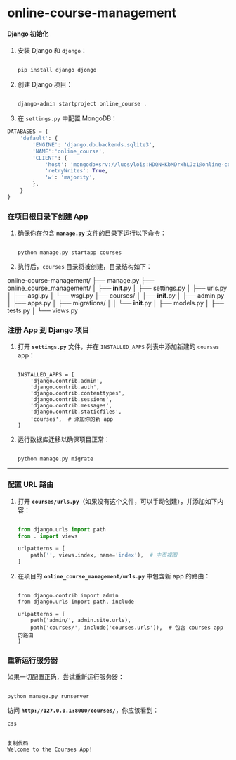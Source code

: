# online-course-management



####  Django 初始化

1. 安装 Django 和 `djongo`：

   ```bash
   
   pip install django djongo
   ```

2. 创建 Django 项目：

   ```bash
   
   django-admin startproject online_course .
   ```

   

3. 在 `settings.py` 中配置 MongoDB：



```python
DATABASES = {
    'default': {
        'ENGINE': 'django.db.backends.sqlite3',
        'NAME':'online_course',
        'CLIENT': {
            'host': 'mongodb+srv://luosylois:HDQNHKbMDrxhLJz1@online-course.4tn3g.mongodb.net/',
            'retryWrites': True,
            'w': 'majority',
        },
    }
}
```

### **在项目根目录下创建 App**

1. 确保你在包含 **`manage.py`** 文件的目录下运行以下命令：

   ```
   
   python manage.py startapp courses
   ```

2. 执行后，`courses` 目录将被创建，目录结构如下：

online-course-management/
├── manage.py
├── online_course_management/
│   ├── __init__.py
│   ├── settings.py
│   ├── urls.py
│   ├── asgi.py
│   └── wsgi.py
├── courses/
│   ├── __init__.py
│   ├── admin.py
│   ├── apps.py
│   ├── migrations/
│   │   └── __init__.py
│   ├── models.py
│   ├── tests.py
│   └── views.py

### **注册 App 到 Django 项目**

1. 打开 **`settings.py`** 文件，并在 `INSTALLED_APPS` 列表中添加新建的 `courses` app：

   ```
   
   INSTALLED_APPS = [
       'django.contrib.admin',
       'django.contrib.auth',
       'django.contrib.contenttypes',
       'django.contrib.sessions',
       'django.contrib.messages',
       'django.contrib.staticfiles',
       'courses',  # 添加你的新 app
   ]
   ```

2. 运行数据库迁移以确保项目正常：

   ```
   
   python manage.py migrate
   ```

------

### **配置 URL 路由**

1. 打开 **`courses/urls.py`**（如果没有这个文件，可以手动创建），并添加如下内容：

   ```python
   
   from django.urls import path
   from . import views
   
   urlpatterns = [
       path('', views.index, name='index'),  # 主页视图
   ]
   ```

2. 在项目的 **`online_course_management/urls.py`** 中包含新 app 的路由：

   ```urls
   
   from django.contrib import admin
   from django.urls import path, include
   
   urlpatterns = [
       path('admin/', admin.site.urls),
       path('courses/', include('courses.urls')),  # 包含 courses app 的路由
   ]
   ```

### **重新运行服务器**

如果一切配置正确，尝试重新运行服务器：

```

python manage.py runserver
```

访问 **`http://127.0.0.1:8000/courses/`**，你应该看到：

```
css


复制代码
Welcome to the Courses App!
```